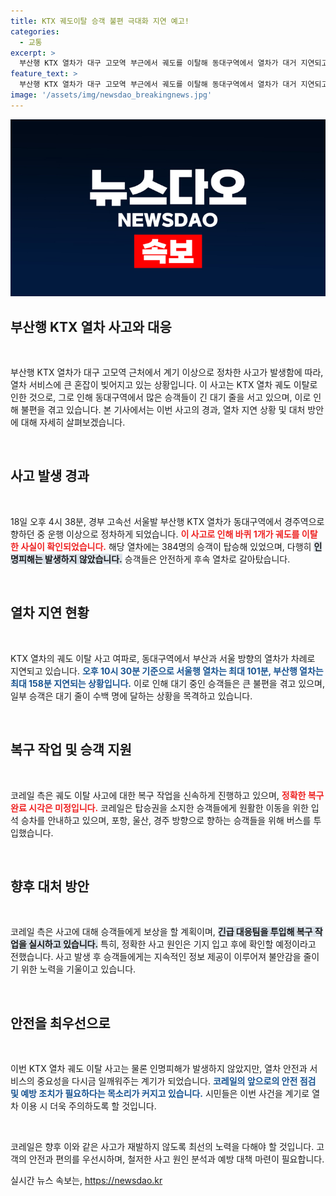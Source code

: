```yaml
---
title: KTX 궤도이탈 승객 불편 극대화 지연 예고!
categories:
  - 교통
excerpt: >
  부산행 KTX 열차가 대구 고모역 부근에서 궤도를 이탈해 동대구역에서 열차가 대거 지연되고 있습니다. 승객들은 불편을 겪고 있지만 인명피해는 없으며, 복구 작업이 진행 중입니다. 클릭하여 자세한 소식을 확인하세요!
feature_text: >
  부산행 KTX 열차가 대구 고모역 부근에서 궤도를 이탈해 동대구역에서 열차가 대거 지연되고 있습니다. 승객들은 불편을 겪고 있지만 인명피해는 없으며, 복구 작업이 진행 중입니다. 클릭하여 자세한 소식을 확인하세요!
image: '/assets/img/newsdao_breakingnews.jpg'
---
```


<p><img src="/assets/img/newsdao_breakingnews.jpg" alt="koreaapp 속보" /></p>

<h2 data-ke-size="size26">부산행 KTX 열차 사고와 대응</h2>

<p data-ke-size="size16">&nbsp;</p>

<p>부산행 KTX 열차가 대구 고모역 근처에서 계기 이상으로 정차한 사고가 발생함에 따라, 열차 서비스에 큰 혼잡이 빚어지고 있는 상황입니다. 이 사고는 KTX 열차 궤도 이탈로 인한 것으로, 그로 인해 동대구역에서 많은 승객들이 긴 대기 줄을 서고 있으며, 이로 인해 불편을 겪고 있습니다. 본 기사에서는 이번 사고의 경과, 열차 지연 상황 및 대처 방안에 대해 자세히 살펴보겠습니다.</p>

<p data-ke-size="size16">&nbsp;</p>

<h2 data-ke-size="size26">사고 발생 경과</h2>

<p data-ke-size="size16">&nbsp;</p>

<p>18일 오후 4시 38분, 경부 고속선 서울발 부산행 KTX 열차가 동대구역에서 경주역으로 향하던 중 운행 이상으로 정차하게 되었습니다. <b><span style="color: #ee2323;">이 사고로 인해 바퀴 1개가 궤도를 이탈한 사실이 확인되었습니다.</span></b> 해당 열차에는 384명의 승객이 탑승해 있었으며, 다행히 <b><span style="background-color: #21538527;">인명피해는 발생하지 않았습니다.</span></b> 승객들은 안전하게 후속 열차로 갈아탔습니다.</p>

<p data-ke-size="size16">&nbsp;</p>

<h2 data-ke-size="size26">열차 지연 현황</h2>

<p data-ke-size="size16">&nbsp;</p>

<p>KTX 열차의 궤도 이탈 사고 여파로, 동대구역에서 부산과 서울 방향의 열차가 차례로 지연되고 있습니다. <b><span style="color: #1a5490;">오후 10시 30분 기준으로 서울행 열차는 최대 101분, 부산행 열차는 최대 158분 지연되는 상황입니다.</span></b> 이로 인해 대기 중인 승객들은 큰 불편을 겪고 있으며, 일부 승객은 대기 줄이 수백 명에 달하는 상황을 목격하고 있습니다.</p>

<p data-ke-size="size16">&nbsp;</p>

<h2 data-ke-size="size26">복구 작업 및 승객 지원</h2>

<p data-ke-size="size16">&nbsp;</p>

<p>코레일 측은 궤도 이탈 사고에 대한 복구 작업을 신속하게 진행하고 있으며, <b><span style="color: #ee2323;">정확한 복구 완료 시각은 미정입니다.</span></b> 코레일은 탑승권을 소지한 승객들에게 원활한 이동을 위한 입석 승차를 안내하고 있으며, 포항, 울산, 경주 방향으로 향하는 승객들을 위해 버스를 투입했습니다.</p>

<p data-ke-size="size16">&nbsp;</p>

<h2 data-ke-size="size26">향후 대처 방안</h2>

<p data-ke-size="size16">&nbsp;</p>

<p>코레일 측은 사고에 대해 승객들에게 보상을 할 계획이며, <b><span style="background-color: #21538527;">긴급 대응팀을 투입해 복구 작업을 실시하고 있습니다.</span></b> 특히, 정확한 사고 원인은 기지 입고 후에 확인할 예정이라고 전했습니다. 사고 발생 후 승객들에게는 지속적인 정보 제공이 이루어져 불안감을 줄이기 위한 노력을 기울이고 있습니다.</p>

<p data-ke-size="size16">&nbsp;</p>

<h2 data-ke-size="size26">안전을 최우선으로</h2>

<p data-ke-size="size16">&nbsp;</p>

<p>이번 KTX 열차 궤도 이탈 사고는 물론 인명피해가 발생하지 않았지만, 열차 안전과 서비스의 중요성을 다시금 일깨워주는 계기가 되었습니다. <b><span style="color: #1a5490;">코레일의 앞으로의 안전 점검 및 예방 조치가 필요하다는 목소리가 커지고 있습니다.</span></b> 시민들은 이번 사건을 계기로 열차 이용 시 더욱 주의하도록 할 것입니다. </p>

<p data-ke-size="size16">&nbsp;</p>

<p>코레일은 향후 이와 같은 사고가 재발하지 않도록 최선의 노력을 다해야 할 것입니다. 고객의 안전과 편의를 우선시하며, 철저한 사고 원인 분석과 예방 대책 마련이 필요합니다.</p>
실시간 뉴스 속보는, <a href="https://newsdao.kr" rel="dofollow">https://newsdao.kr</a>


